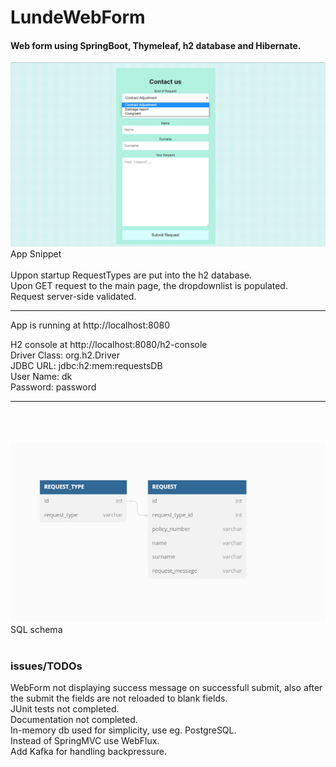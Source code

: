 # LundeWebForm

<H4> Web form using SpringBoot, Thymeleaf, h2 database and Hibernate. </h4>

<div align="Left">
    <img src="/images/WebFormSnippet.png" width="800px"</img> 
</div>
App Snippet 
<br><br>
Uppon startup RequestTypes are put into the h2 database. 
<br>
Upon GET request to the main page, the dropdownlist is populated.
<br>
Request server-side validated.

---------------------------

App is running at http://localhost:8080

H2 console at http://localhost:8080/h2-console    
Driver Class: org.h2.Driver  
JDBC URL: jdbc:h2:mem:requestsDB  
User Name: dk  
Password: password 

---------------------------

<br>
<br>
<br>
<div align="left">
    <img src="/images/schema.png" width="600px"</img> 
</div>
SQL schema
<br>
<br>

<h3>issues/TODOs</h3>
WebForm not displaying success message on successfull submit, also after the submit the fields are not reloaded to blank fields.<br>
JUnit tests not completed.<br>
Documentation not completed.<br>
In-memory db used for simplicity, use eg. PostgreSQL.<br>
Instead of SpringMVC use WebFlux.<br>
Add Kafka for handling backpressure.
